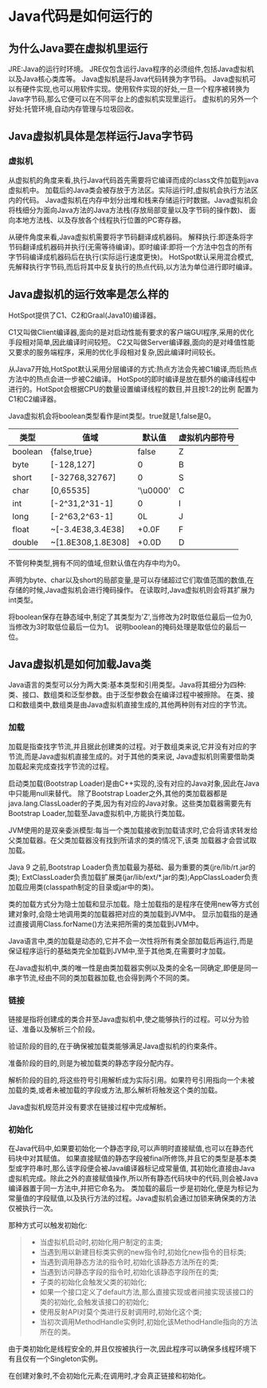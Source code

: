# Java代码是如何运行的

## 为什么Java要在虚拟机里运行
JRE:Java的运行时环境。
JRE仅包含运行Java程序的必须组件,包括Java虚拟机以及Java核心类库等。
Java虚拟机是将Java代码转换为字节码。
Java虚拟机可以有硬件实现,也可以用软件实现。使用软件实现的好处,一旦一个程序被转换为Java字节码,那么它便可以在不同平台上的虚拟机实现里运行。
虚拟机的另外一个好处:托管环境,自动内存管理与垃圾回收。

## Java虚拟机具体是怎样运行Java字节码

### 虚拟机
从虚拟机的角度来看,执行Java代码首先需要将它编译而成的class文件加载到java虚拟机中。
加载后的Java类会被存放于方法区。实际运行时,虚拟机会执行方法区内的代码。
Java虚拟机在内存中划分出堆和栈来存储运行时数据。Java虚拟机会将栈细分为面向Java方法的Java方法栈(存放局部变量以及字节码的操作数)、
面向本地方法栈、以及存放各个线程执行位置的PC寄存器。

从硬件角度来看,Java虚拟机需要将字节码翻译成机器码。
解释执行:即逐条将字节码翻译成机器码并执行(无需等待编译)。即时编译:即将一个方法中包含的所有字节码编译成机器码后在执行(实际运行速度更快)。
HotSpot默认采用混合模式,先解释执行字节码,而后将其中反复执行的热点代码,以方法为单位进行即时编译。

## Java虚拟机的运行效率是怎么样的

HotSpot提供了C1、C2和Graal(Java10)编译器。

C1又叫做Client编译器,面向的是对启动性能有要求的客户端GUI程序,采用的优化手段相对简单,因此编译时间较短。
C2又叫做Server编译器,面向的是对峰值性能又要求的服务端程序，采用的优化手段相对复杂,因此编译时间较长。

从Java7开始,HotSpot默认采用分层编译的方式:热点方法会先被C1编译,而后热点方法中的热点会进一步被C2编译。
HotSpot的即时编译是放在额外的编译线程中进行的。HotSpot会根据CPU的数量设置编译线程的数目,并且按1:2的比例
配置为C1和C2编译器。

Java虚拟机会将boolean类型看作是int类型。true就是1,false是0。


|类型|值域|默认值|虚拟机内部符号|
|----|----|----|----|
|boolean|{false,true}|false|Z|
|byte|[-128,127]|0|B|
|short|[-32768,32767]|0|S|
|char|[0,65535]|'\u0000'|C|
|int|[-2^31,2^31-1]|0|I|
|long|[-2^63,2^63-1]|0L|J|
|float|~[-3.4E38,3.4E38]|+0.0F|F|
|double|~[1.8E308,1.8E308]|+0.0D|D|

不管何种类型,拥有不同的值域,但默认值在内存中均为0。

声明为byte、char以及short的局部变量,是可以存储超过它们取值范围的数值,在存储的时候,Java虚拟机会进行掩码操作。
在读取时,Java虚拟机则会将其扩展为int类型。

将boolean保存在静态域中,制定了其类型为'Z',当修改为2时取低位最后一位为0,当修改为3时取低位最后一位为1。
说明boolean的掩码处理是取低位的最后一位。



## Java虚拟机是如何加载Java类

Java语言的类型可以分为两大类:基本类型和引用类型。Java将其细分为四种:类、接口、数组类和泛型参数。由于泛型参数会在编译过程中被擦除。
在类、接口和数组类中,数组类是由Java虚拟机直接生成的,其他两种则有对应的字节流。

### 加载
加载是指查找字节流,并且据此创建类的过程。对于数组类来说,它并没有对应的字节流,而是Java虚拟机直接生成的。对于其他的类来说,
Java虚拟机则需要借助类加载起来完成查找字节流的过程。

启动类加载(Bootstrap Loader)是由C++实现的,没有对应的Java对象,因此在Java中只能用null来替代。
除了Bootstrap Loader之外,其他的类加载器都是java.lang.ClassLoader的子类,因为有对应的Java对象。这些类加载器需要先有
Bootstrap Loader,加载至Java虚拟机中,方能执行类加载。

JVM使用的是双亲委派模型:每当一个类加载接收到加载请求时,它会将请求转发给父类加载器。在父类加载器没有找到所请求的类的情况下,该类
加载器才会尝试取加载。

Java 9 之前,Bootstrap Loader负责加载最为基础、最为重要的类(jre/lib/rt.jar的类);
ExtClassLoader负责加载扩展类(jar/lib/ext/*.jar的类);AppClassLoader负责加载应用类(classpath制定的目录或jar中的类)。

类的加载方式分为隐士加载和显示加载。隐士加载指的是程序在使用new等方式创建对象时,会隐士地调用类的加载器把对应的类加载到JVM中。
显示加载指的是通过直接调用Class.forName()方法来把所需的类加载到JVM中。

Java语言中,类的加载是动态的,它并不会一次性将所有类全部加载后再运行,而是保证程序运行的基础类完全加载到JVM中,至于其他类,在需要时才加载。

在Java虚拟机中,类的唯一性是由类加载器实例以及类的全名一同确定,即便是同一串字节流,经由不同的类加载器加载,也会得到两个不同的类。

### 链接
链接是指将创建成的类合并至Java虚拟机中,使之能够执行的过程。可以分为验证、准备以及解析三个阶段。

验证阶段的目的,在于确保被加载类能够满足Java虚拟机的约束条件。

准备阶段的目的,则是为被加载类的静态字段分配内存。

解析阶段的目的,将这些符号引用解析成为实际引用。如果符号引用指向一个未被加载的类,或者未被加载的字段或方法,那么解析将触发这个类的加载。

Java虚拟机规范并没有要求在链接过程中完成解析。

### 初始化

在Java代码中,如果要初始化一个静态字段,可以声明时直接赋值,也可以在静态代码块中对其赋值。
如果直接赋值的静态字段被final所修饰,并且它的类型是基本类型或字符串时,那么该字段便会被Java编译器标记成常量值,
其初始化直接由Java虚拟机完成。除此之外的直接赋值操作,所以所有静态代码块中的代码,则会被Java编译器置于同一方法中,并把它命名为<clinit>。
类加载的最后一步是初始化,便是为标记为常量值的字段赋值,以及执行<clinit>方法的过程。Java虚拟机会通过加锁来确保类的<clinit>方法仅被执行一次。

那种方式可以触发初始化:
>* 当虚拟机启动时,初始化用户制定的主类;
>* 当遇到用以新建目标类实例的new指令时,初始化new指令的目标类;
>* 当遇到调用静态方法的指令时,初始化该静态方法所在的类;
>* 当遇到访问静态字段的指令时,初始化该静态字段所在的类;
>* 子类的初始化会触发父类的初始化;
>* 如果一个接口定义了default方法,那么直接实现或者间接实现该接口的类的初始化,会触发该接口的初始化;
>* 使用反射API对莫个类进行反射调用时,初始化这个类;
>* 当初次调用MethodHandle实例时,初始化该MethodHandle指向的方法所在的类。

由于类初始化是线程安全的,并且仅按被执行一次,因此程序可以确保多线程环境下有且仅有一个Singleton实例。

在创建对象时,不会初始化元素;在调用时,才会真正链接和初始化。


